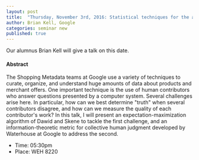 ```yaml
---
layout: post
title:  "Thursday, November 3rd, 2016: Statistical techniques for the analysis of human computation"
author: Brian Kell, Google
categories: seminar new
published: true
---
```

Our alumnus Brian Kell will give a talk on this date.

#### Abstract
The Shopping Metadata teams at Google use a variety of techniques to curate, organize, and understand huge amounts of data about products and merchant offers. One important technique is the use of human contributors who answer questions presented by a computer system. Several challenges arise here. In particular, how can we best determine "truth" when several contributors disagree, and how can we measure the quality of each contributor's work? In this talk, I will present an expectation-maximization algorithm of Dawid and Skene to tackle the first challenge, and an information-theoretic metric for collective human judgment developed by Waterhouse at Google to address the second.

  * Time: 05:30pm
  * Place: WEH 8220
